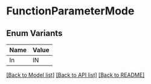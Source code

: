 # FunctionParameterMode

## Enum Variants

| Name | Value |
|---- | -----|
| In | IN |


[[Back to Model list]](../README.md#documentation-for-models) [[Back to API list]](../README.md#documentation-for-api-endpoints) [[Back to README]](../README.md)


